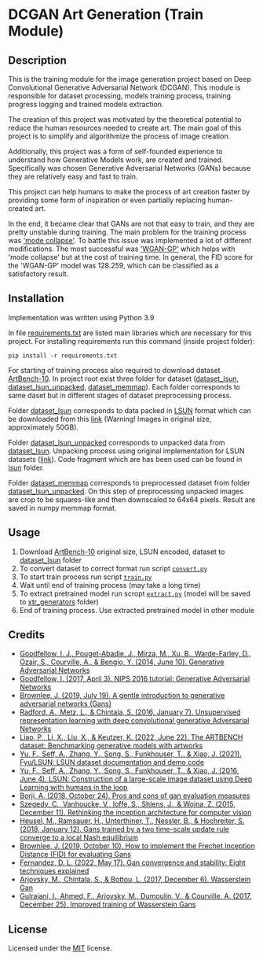 # DCGAN Art Generation (Train Module)


## Description


This is the training module for the image generation project based on Deep Convolutional 
Generative Adversarial Network (DCGAN). This module is responsible for dataset processing, 
models training process, training progress logging and trained models extraction. 

The creation of this project was motivated by the theoretical potential to reduce the 
human resources needed to create art. The main goal of this project is to simplify and 
algorithmize the process of image creation.

Additionally, this project was a form of self-founded experience to understand how 
Generative Models work, are created and trained. Specifically was chosen Generative 
Adversarial Networks (GANs) because they are relatively easy and fast to train. 

This project can help humans to make the process of art creation faster by providing 
some form of inspiration or even partially replacing human-created art.

In the end, it became clear that GANs are not that easy to train, and they are pretty 
unstable during training. The main problem for the training process was 
['mode collapse'](https://arxiv.org/abs/1406.2661). To battle this issue was implemented 
a lot of different modifications. The most successful was 
['WGAN-GP'](https://arxiv.org/abs/1704.00028) which helps with 'mode collapse' but at 
the cost of training time. In general, the FID score for the 'WGAN-GP' model was 128.259, 
which can be classified as a satisfactory result.


## Installation


Implementation was written using Python 3.9 

In file [requirements.txt](requirements.txt) are listed main libraries which are necessary 
for this project. For installing requirements run this command (inside project folder): 

	pip install -r requirements.txt

For starting of training process also required to download dataset 
[ArtBench-10](https://github.com/liaopeiyuan/artbench). In project root exist three folder 
for dataset ([dataset_lsun](dataset_lsun), [dataset_lsun_unpacked](dataset_lsun_unpacked), 
[dataset_memmap](dataset_memmap)). Each folder corresponds to same daset but in different 
stages of dataset preprocessing process. 

Folder [dataset_lsun](dataset_lsun) corresponds to data packed in 
[LSUN](https://arxiv.org/abs/1506.03365) format which can be downloaded from this 
[link](https://drive.google.com/drive/folders/1gWdbot6wfmvsI1UDY8WC_-vkZsK9VEhM?usp=sharing) 
(Warning! Images in original size, approximately 50GB).

Folder [dataset_lsun_unpacked](dataset_lsun_unpacked) corresponds to unpacked data from 
[dataset_lsun](dataset_lsun). Unpacking process using original implementation for LSUN 
datasets ([link](https://github.com/fyu/lsun)). Code fragment which are has been used
can be found in [lsun](lsun) folder.

Folder [dataset_memmap](dataset_memmap) corresponds to preprocessed dataset from folder 
[dataset_lsun_unpacked](dataset_lsun_unpacked). On this step of preprocessing unpacked
images are crop to be squares-like and then downscaled to 64x64 pixels. Result are saved
in numpy memmap format.
   

## Usage


1. Download [ArtBench-10](https://github.com/liaopeiyuan/artbench) original size, LSUN 
encoded, dataset to [dataset_lsun](dataset_lsun) folder
2. To convert dataset to correct format run script [`convert.py`](convert.py)
3. To start train process run script [`train.py`](train.py)
4. Wait until end of training process (may take a long time)
5. To extract pretrained model run scropt [`extract.py`](extract.py) (model
will be saved to [xtr_generators](xtr_generators) folder)
6. End of training process. Use extracted pretrained model in other module
    

## Credits


* [Goodfellow, I. J., Pouget-Abadie, J., Mirza, M., Xu, B., Warde-Farley, D., 
Ozair, S., Courville, A., & Bengio, Y. (2014, June 10). Generative Adversarial 
Networks](https://arxiv.org/abs/1406.2661)
* [Goodfellow, I. (2017, April 3). NIPS 2016 tutorial: Generative Adversarial 
Networks](https://arxiv.org/abs/1701.00160)
* [Brownlee, J. (2019, July 19). A gentle introduction to generative adversarial 
networks (Gans)](
https://machinelearningmastery.com/what-are-generative-adversarial-networks-gans/)
* [Radford, A., Metz, L., & Chintala, S. (2016, January 7). Unsupervised
representation learning with deep convolutional generative Adversarial 
Networks](https://arxiv.org/abs/1511.06434)
* [Liao, P., Li, X., Liu, X., & Keutzer, K. (2022, June 22). The ARTBENCH 
dataset: Benchmarking generative models with artworks](
https://arxiv.org/abs/2206.11404)
* [Yu, F., Seff, A., Zhang, Y., Song, S., Funkhouser, T., & Xiao, J. (2021).
Fyu/LSUN: LSUN dataset documentation and demo code](https://github.com/fyu/lsun)
* [Yu, F., Seff, A., Zhang, Y., Song, S., Funkhouser, T., & Xiao, J. (2016, 
June 4). LSUN: Construction of a large-scale image dataset using Deep Learning 
with humans in the loop](https://arxiv.org/abs/1506.03365)
* [Borji, A. (2018, October 24). Pros and cons of gan evaluation measures](
https://arxiv.org/abs/1802.03446)
* [Szegedy, C., Vanhoucke, V., Ioffe, S., Shlens, J., & Wojna, Z. (2015, 
December 11). Rethinking the inception architecture for computer vision](
https://arxiv.org/abs/1512.00567)
* [Heusel, M., Ramsauer, H., Unterthiner, T., Nessler, B., & Hochreiter, S. 
(2018, January 12). Gans trained by a two time-scale update rule converge 
to a local Nash equilibrium](https://arxiv.org/abs/1706.08500)
* [Brownlee, J. (2019, October 10). How to implement the Frechet Inception
Distance (FID) for evaluating Gans](
https://machinelearningmastery.com/how-to-implement-the-frechet-inception-distance-fid-from-scratch/)
* [Fernandez, D. L. (2022, May 17). Gan convergence and stability: Eight
techniques explained](
https://davidleonfdez.github.io/gan/2022/05/17/gan-convergence-stability.html)
* [Arjovsky, M., Chintala, S., & Bottou, L. (2017, December 6). Wasserstein 
Gan](https://arxiv.org/abs/1701.07875)
* [Gulrajani, I., Ahmed, F., Arjovsky, M., Dumoulin, V., & Courville, A. 
(2017, December 25). Improved training of Wasserstein Gans](
https://arxiv.org/abs/1704.00028)


## License


Licensed under the [MIT](LICENSE) license.
